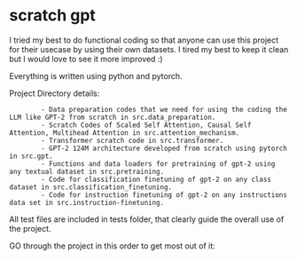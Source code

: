 # scratch gpt
I tried my best to do functional coding so that anyone can use this project for their usecase by using their own datasets. I tired my best to keep it clean but I would love to see it more improved :) 

Everything is written using python and pytorch. 

Project Directory details:

            - Data preparation codes that we need for using the coding the LLM like GPT-2 from scratch in src.data_preparation.
            - Scratch Codes of Scaled Self Attention, Causal Self Attention, Multihead Attention in src.attention_mechanism.
            - Transformer scratch code in src.transformer.
            - GPT-2 124M architecture developed from scratch using pytorch in src.gpt.
            - Functions and data loaders for pretraining of gpt-2 using any textual dataset in src.pretraining.
            - Code for classification finetuning of gpt-2 on any class dataset in src.classification_finetuning.
            - Code for instruction finetuning of gpt-2 on any instructions data set in src.instruction-finetuning.

All test files are included in tests folder, that clearly guide the overall use of the project.

GO through the project in this order to get most out of it:
    